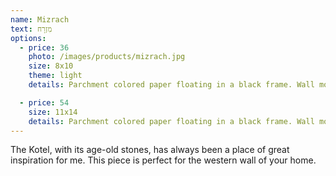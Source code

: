 ```yaml
---
name: Mizrach
text: מִזְרָח
options:
  - price: 36
    photo: /images/products/mizrach.jpg
    size: 8x10
    theme: light
    details: Parchment colored paper floating in a black frame. Wall mount.

  - price: 54
    size: 11x14
    details: Parchment colored paper floating in a black frame. Wall mount.
---
```


The Kotel, with its age-old stones, has always been a place of great inspiration for me. This piece is perfect for the western wall of your home.